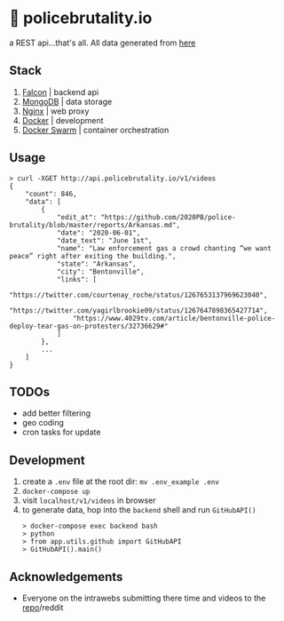 # :rotating_light: policebrutality.io

a REST api...that's all. All data generated from [here](https://github.com/2020PB/police-brutality)

## Stack
1. [Falcon](https://falcon.readthedocs.io/en/stable/) | backend api
2. [MongoDB](https://www.mongodb.com/) | data storage
3. [Nginx](https://www.nginx.com/) | web proxy
4. [Docker](https://www.docker.com/) | development
5. [Docker Swarm](https://docs.docker.com/engine/swarm/) | container orchestration

## Usage
```
> curl -XGET http://api.policebrutality.io/v1/videos
{
    "count": 846,
    "data": [
        {
            "edit_at": "https://github.com/2020PB/police-brutality/blob/master/reports/Arkansas.md",
            "date": "2020-06-01",
            "date_text": "June 1st",
            "name": "Law enforcement gas a crowd chanting “we want peace” right after exiting the building.",
            "state": "Arkansas",
            "city": "Bentonville",
            "links": [
                "https://twitter.com/courtenay_roche/status/1267653137969623040",
                "https://twitter.com/yagirlbrookie09/status/1267647898365427714",
                "https://www.4029tv.com/article/bentonville-police-deploy-tear-gas-on-protesters/32736629#"
            ]
        },
        ...
    ]
}
```

## TODOs
- add better filtering
- geo coding
- cron tasks for update

## Development
1. create a `.env` file at the root dir: `mv .env_example .env`
2. `docker-compose up`
3. visit `localhost/v1/videos` in browser
4. to generate data, hop into the `backend` shell and run `GitHubAPI()`
    ```
    > docker-compose exec backend bash
    > python
    > from app.utils.github import GitHubAPI
    > GitHubAPI().main()
    ```
## Acknowledgements
- Everyone on the intrawebs submitting there time and videos to the [repo](https://github.com/2020PB/police-brutality)/reddit

